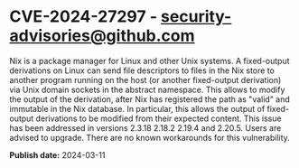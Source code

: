 # CVE-2024-27297 - security-advisories@github.com

Nix is a package manager for Linux and other Unix systems. A fixed-output derivations on Linux can send file descriptors to files in the Nix store to another program running on the host (or another fixed-output derivation) via Unix domain sockets in the abstract namespace. This allows to modify the output of the derivation, after Nix has registered the path as "valid" and immutable in the Nix database. In particular, this allows the output of fixed-output derivations to be modified from their expected content. This issue has been addressed in versions 2.3.18 2.18.2 2.19.4 and 2.20.5. Users are advised to upgrade. There are no known workarounds for this vulnerability.

**Publish date:** 2024-03-11
